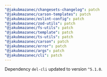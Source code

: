 ```yaml
---
"@jakubmazanec/changesets-changelog": patch
"@jakubmazanec/carson-templates": patch
"@jakubmazanec/eslint-config": patch
"@jakubmazanec/zod-utils": patch
"@jakubmazanec/fs-utils": patch
"@jakubmazanec/template": patch
"@jakubmazanec/ts-utils": patch
"@jakubmazanec/carson": patch
"@jakubmazanec/error": patch
"@jakubmazanec/args": patch
"@jakubmazanec/cli": patch
---
```


Dependency `del-cli` updated to version `^5.1.0`.
